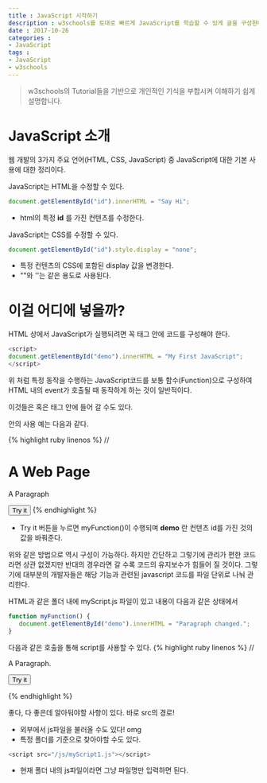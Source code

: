 ```yaml
---
title : JavaScript 시작하기
description : w3schools를 토대로 빠르게 JavaScript를 학습할 수 있게 글을 구성한다.
date : 2017-10-26
categories :
- JavaScript
tags :
- JavaScript
- w3schools
---
```


> w3schools의 Tutorial들을 기반으로 개인적인 기식을 부합시켜 이해하기 쉽게 설명합니다.

# JavaScript 소개
웹 개발의 3가지 주요 언어(HTML, CSS, JavaScript) 중 JavaScript에 대한 기본 사용에 대한 정리이다.

JavaScript는 HTML을 수정할 수 있다.
```JavaScript
document.getElementById("id").innerHTML = "Say Hi";
```
- html의 특정 **id** 를 가진 컨텐츠를 수정한다.

JavaScript는 CSS를 수정할 수 있다.
```JavaScript
document.getElementById("id").style.display = "none";
```
- 특정 컨텐츠의 CSS에 포함된 display 값을 변경한다.
- ""와 ''는 같은 용도로 사용된다.

# 이걸 어디에 넣을까?
HTML 상에서 JavaScript가 실행되려면 꼭 <script></script> 태그 안에 코드를 구성해야 한다.
```JavaScript
<script>
document.getElementById("demo").innerHTML = "My First JavaScript";
</script>
```

위 처럼 특정 동작을 수행하는 JavaScript코드를 보통 함수(Function)으로 구성하여 HTML 내의 event가 호출될 때 동작하게 하는 것이 일반적이다.

이것들은 <head> 혹은 <body> 태그 안에 들어 갈 수도 있다.

<head> 안의 사용 예는 다음과 같다.

{% highlight ruby linenos %}
//<!DOCTYPE html>
<html>
<head>
<script>
function myFunction() {
    document.getElementById("demo").innerHTML = "Paragraph changed.";
}
</script>
</head>

<body>

<h1>A Web Page</h1>
<p id="demo">A Paragraph</p>
<button type="button" onclick="myFunction()">Try it</button>

</body>
</html>
{% endhighlight %}

- Try it 버튼을 누르면 myFunction()이 수행되며 **demo** 란 컨텐츠 id를 가진 것의 값을 바꿔준다.

위와 같은 방법으로 <body> 역시 구성이 가능하다.
하지만 간단하고 그렇기에 관리가 편한 코드라면 상관 없겠지만 반대의 경우라면 갈 수록 코드의 유지보수가 힘들어 질 것이다.
그렇기에 대부분의 개발자들은 해당 기능과 관련된 javascript 코드를 파일 단위로 나눠 관리한다.

HTML과 같은 폴더 내에 myScript.js 파일이 있고 내용이 다음과 같은 상태에서

```JavaScript
function myFunction() {
   document.getElementById("demo").innerHTML = "Paragraph changed.";
}
```

다음과 같은 호출을 통해 script를 사용할 수 있다.
{% highlight ruby linenos %}
//<!DOCTYPE html>
<html>
<body>
<p id="demo">A Paragraph.</p>

<button type="button" onclick="myFunction()">Try it</button>

<script src="myScript.js"></script>

</body>
</html>
{% endhighlight %}

좋다, 다 좋은데 알아둬야할 사항이 있다. 바로 src의 경로!
- 외부에서 js파일을 불러올 수도 있다! omg
- 특정 폴더를 기준으로 찾아야할 수도 있다.

```JavaScript
<script src="/js/myScript1.js"></script>
```
- 현재 폴더 내의 js파일이라면 그냥 파일명만 입력하면 된다.
